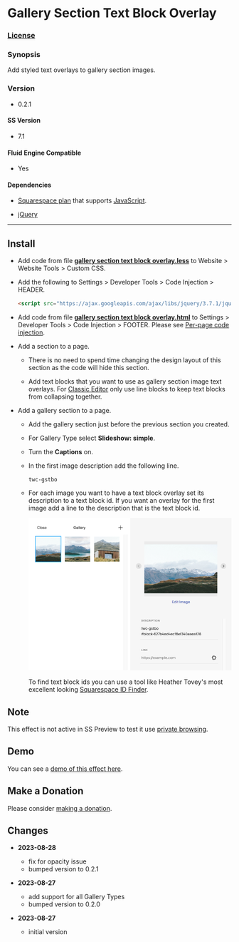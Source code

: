# Gallery Section Text Block Overlay

### [License][1]

### Synopsis

Add styled text overlays to gallery section images.

### Version

  * 0.2.1

#### SS Version

  * 7.1

#### Fluid Engine Compatible

  * Yes

#### Dependencies

  * [Squarespace plan][2] that supports [JavaScript][3].
  
  * [jQuery][4]
 
---

## Install

* Add code from file **[gallery section text block overlay.less][5]** to
  Website > Website Tools > Custom CSS.
  
* Add the following to Settings > Developer Tools > Code Injection > HEADER.
  
  ```html
  <script src="https://ajax.googleapis.com/ajax/libs/jquery/3.7.1/jquery.min.js"></script>
  ```
  
* Add code from file **[gallery section text block overlay.html][6]** to
  Settings > Developer Tools > Code Injection > FOOTER. Please see [Per-page
  code injection][7].

* Add a section to a page.

  * There is no need to spend time changing the design layout of this section as
    the code will hide this section.
    
  * Add text blocks that you want to use as gallery section image text overlays.
    For [Classic Editor][8] only use line blocks to keep text blocks from
    collapsing together.
    
* Add a gallery section to a page.

  * Add the gallery section just before the previous section you created.
  
  * For Gallery Type select **Slideshow: simple**.
  
  * Turn the **Captions** on.
  
  * In the first image description add the following line.
    
    ```text
    twc-gstbo
    ```
    
  * For each image you want to have a text block overlay set its 
    description to a text block id. If you want an overlay for the first image
    add a line to the description that is the text block id.
    
    ![first image description](read%20me%20assets/first%20image%20description.png)
    
    To find text block ids you can use a tool like Heather Tovey's most
    excellent looking [Squarespace ID Finder][9].

## Note

This effect is not active in SS Preview to test it use [private browsing][10].

## Demo

You can see a [demo of this effect here][11].

## Make a Donation

Please consider [making a donation][12].

## Changes

* **2023-08-28**

  * fix for opacity issue
  * bumped version to 0.2.1
  
* **2023-08-27**

  * add support for all Gallery Types
  * bumped version to 0.2.0
  
* **2023-08-27**

  * initial version

[1]: https://github.com/tomsWebConsulting/twcsl/blob/main/LICENSE.txt#L1
[2]: https://www.squarespace.com/pricing
[3]: https://en.wikipedia.org/wiki/JavaScript
[4]: https://jquery.com/
[5]: gallery%20section%20text%20block%20overlay.less#L1
[6]: gallery%20section%20text%20block%20overlay.html#L1
[7]: https://support.squarespace.com/hc/en-us/articles/205815908-Using-code-injection#toc-per-page-code-injection
[8]: https://support.squarespace.com/hc/en-us/articles/6421525446541#toc-classic-editor
[9]: https://www.heathertovey.com/squarespace-id-finder/
[10]: https://support.squarespace.com/hc/en-us/articles/207099587-Using-private-browsing-or-incognito-mode
[11]: https://toms-web-consulting-demos.squarespace.com/gallery-section-text-block-overlay?password=twcdemos
[12]: https://github.com/tomsWebConsulting/twcsl#make-a-donation
